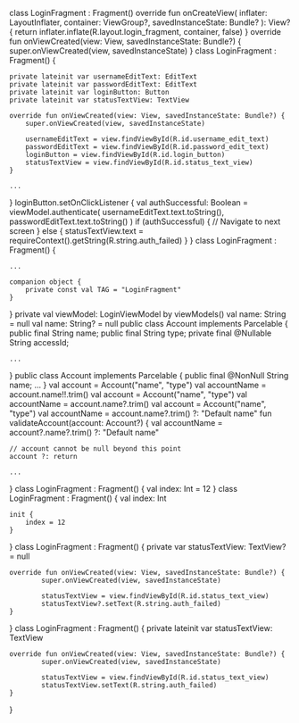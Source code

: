 class LoginFragment : Fragment()
override fun onCreateView(
        inflater: LayoutInflater,
        container: ViewGroup?,
        savedInstanceState: Bundle?
): View? {
    return inflater.inflate(R.layout.login_fragment, container, false)
}
override fun onViewCreated(view: View, savedInstanceState: Bundle?) {
    super.onViewCreated(view, savedInstanceState)
}
class LoginFragment : Fragment() {

    private lateinit var usernameEditText: EditText
    private lateinit var passwordEditText: EditText
    private lateinit var loginButton: Button
    private lateinit var statusTextView: TextView

    override fun onViewCreated(view: View, savedInstanceState: Bundle?) {
        super.onViewCreated(view, savedInstanceState)

        usernameEditText = view.findViewById(R.id.username_edit_text)
        passwordEditText = view.findViewById(R.id.password_edit_text)
        loginButton = view.findViewById(R.id.login_button)
        statusTextView = view.findViewById(R.id.status_text_view)
    }

    ...
}
loginButton.setOnClickListener {
    val authSuccessful: Boolean = viewModel.authenticate(
            usernameEditText.text.toString(),
            passwordEditText.text.toString()
    )
    if (authSuccessful) {
        // Navigate to next screen
    } else {
        statusTextView.text = requireContext().getString(R.string.auth_failed)
    }
}
class LoginFragment : Fragment() {

    ...

    companion object {
        private const val TAG = "LoginFragment"
    }
}
private val viewModel: LoginViewModel by viewModels()
val name: String = null
val name: String? = null
public class Account implements Parcelable {
    public final String name;
    public final String type;
    private final @Nullable String accessId;

    ...
}
public class Account implements Parcelable {
    public final @NonNull String name;
    ...
}
val account = Account("name", "type")
val accountName = account.name!!.trim()
val account = Account("name", "type")
val accountName = account.name?.trim()
val account = Account("name", "type")
val accountName = account.name?.trim() ?: "Default name"
fun validateAccount(account: Account?) {
    val accountName = account?.name?.trim() ?: "Default name"

    // account cannot be null beyond this point
    account ?: return

    ...
}
class LoginFragment : Fragment() {
    val index: Int = 12
}
class LoginFragment : Fragment() {
    val index: Int

    init {
        index = 12
    }
}
class LoginFragment : Fragment() {
    private var statusTextView: TextView? = null

    override fun onViewCreated(view: View, savedInstanceState: Bundle?) {
            super.onViewCreated(view, savedInstanceState)

            statusTextView = view.findViewById(R.id.status_text_view)
            statusTextView?.setText(R.string.auth_failed)
    }
}
class LoginFragment : Fragment() {
    private lateinit var statusTextView: TextView

    override fun onViewCreated(view: View, savedInstanceState: Bundle?) {
            super.onViewCreated(view, savedInstanceState)

            statusTextView = view.findViewById(R.id.status_text_view)
            statusTextView.setText(R.string.auth_failed)
    }
}
